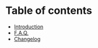 # Table of contents

- [Introduction](README.md)
- [F.A.Q.](docs/faq.md)
- [Changelog](https://github.com/tdreyno/figment/releases)
